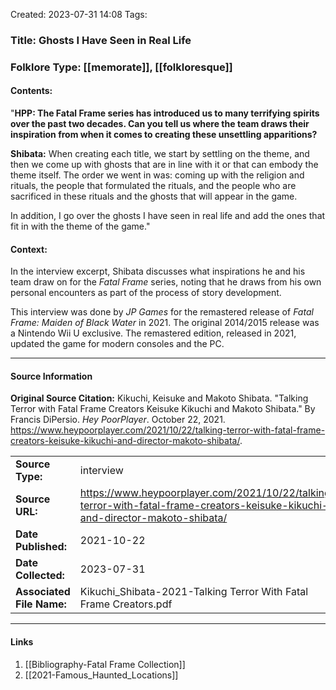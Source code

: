 Created: 2023-07-31 14:08
Tags: 

### Title:  Ghosts I Have Seen in Real Life
### Folklore Type:  [[memorate]], [[folkloresque]]

#### Contents:
"**HPP: The Fatal Frame series has introduced us to many terrifying spirits over the past two decades. Can you tell us where the team draws their inspiration from when it comes to creating these unsettling apparitions?**

**Shibata:** When creating each title, we start by settling on the theme, and then we come up with ghosts that are in line with it or that can embody the theme itself. The order we went in was: coming up with the religion and rituals, the people that formulated the rituals, and the people who are sacrificed in these rituals and the ghosts that will appear in the game.

In addition, I go over the ghosts I have seen in real life and add the ones that fit in with the theme of the game."

#### Context:
In the interview excerpt, Shibata discusses what inspirations he and his team draw on for the _Fatal Frame_ series, noting that he draws from his own personal encounters as part of the process of story development.

This interview was done by _JP Games_ for the remastered release of _Fatal Frame: Maiden of Black Water_ in 2021.  The original 2014/2015 release was a Nintendo Wii U exclusive.  The remastered edition, released in 2021, updated the game for modern consoles and the PC.


----
#### Source Information
**Original Source Citation:**
	Kikuchi, Keisuke and Makoto Shibata. "Talking Terror with Fatal Frame Creators Keisuke Kikuchi and Makoto Shibata." By Francis DiPersio. _Hey PoorPlayer_. October 22, 2021.  https://www.heypoorplayer.com/2021/10/22/talking-terror-with-fatal-frame-creators-keisuke-kikuchi-and-director-makoto-shibata/.

| | |
| --- | --- |
| **Source Type:** | interview |
| **Source URL:** | https://www.heypoorplayer.com/2021/10/22/talking-terror-with-fatal-frame-creators-keisuke-kikuchi-and-director-makoto-shibata/ |
| **Date Published:** | 2021-10-22 |
| **Date Collected:** | 2023-07-31 |
| **Associated File Name:** | Kikuchi_Shibata-2021-Talking Terror With Fatal Frame Creators.pdf |

---
#### Links
1. [[Bibliography-Fatal Frame Collection]]
2. [[2021-Famous_Haunted_Locations]]
